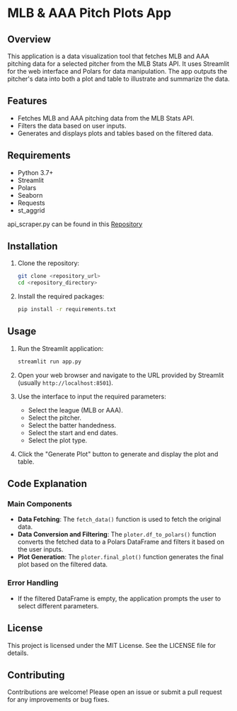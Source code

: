 # MLB & AAA Pitch Plots App

## Overview

This application is a data visualization tool that fetches MLB and AAA pitching data for a selected pitcher from the MLB Stats API. It uses Streamlit for the web interface and Polars for data manipulation. The app outputs the pitcher's data into both a plot and table to illustrate and summarize the data.

## Features

- Fetches MLB and AAA pitching data from the MLB Stats API.
- Filters the data based on user inputs.
- Generates and displays plots and tables based on the filtered data.

## Requirements

- Python 3.7+
- Streamlit
- Polars
- Seaborn
- Requests
- st_aggrid

api_scraper.py can be found in this [Repository](https://github.com/tnestico/mlb_scraper)

## Installation

1. Clone the repository:
    ```sh
    git clone <repository_url>
    cd <repository_directory>
    ```

2. Install the required packages:
    ```sh
    pip install -r requirements.txt
    ```

## Usage

1. Run the Streamlit application:
    ```sh
    streamlit run app.py
    ```

2. Open your web browser and navigate to the URL provided by Streamlit (usually `http://localhost:8501`).

3. Use the interface to input the required parameters:
    - Select the league (MLB or AAA).
    - Select the pitcher.
    - Select the batter handedness.
    - Select the start and end dates.
    - Select the plot type.

4. Click the "Generate Plot" button to generate and display the plot and table.

## Code Explanation

### Main Components

- **Data Fetching**: The `fetch_data()` function is used to fetch the original data.
- **Data Conversion and Filtering**: The `ploter.df_to_polars()` function converts the fetched data to a Polars DataFrame and filters it based on the user inputs.
- **Plot Generation**: The `ploter.final_plot()` function generates the final plot based on the filtered data.

### Error Handling

- If the filtered DataFrame is empty, the application prompts the user to select different parameters.

## License

This project is licensed under the MIT License. See the LICENSE file for details.

## Contributing

Contributions are welcome! Please open an issue or submit a pull request for any improvements or bug fixes.
